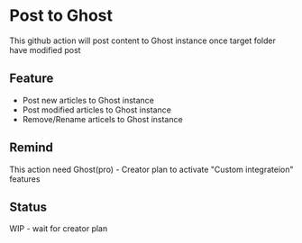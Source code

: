 # Post to Ghost

This github action will post content to Ghost instance once target folder have modified post

## Feature

- Post new articles to Ghost instance
- Post modified articles to Ghost instance
- Remove/Rename articels to Ghost instance

## Remind

This action need Ghost(pro) - Creator plan to activate "Custom integrateion" features

## Status

WIP - wait for creator plan